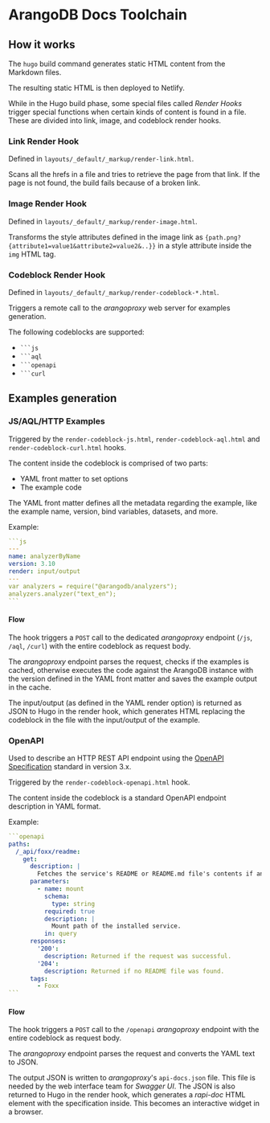 # ArangoDB Docs Toolchain

## How it works

The `hugo` build command generates static HTML content from the Markdown files.

The resulting static HTML is then deployed to Netlify.

While in the Hugo build phase, some special files called _Render Hooks_ trigger
special functions when certain kinds of content is found in a file.
These are divided into link, image, and codeblock render hooks.

### Link Render Hook

Defined in `layouts/_default/_markup/render-link.html`.

Scans all the hrefs in a file and tries to retrieve the page from that link.
If the page is not found, the build fails because of a broken link.

### Image Render Hook

Defined in `layouts/_default/_markup/render-image.html`.

Transforms the style attributes defined in the image link as
`{path.png?{attribute1=value1&attribute2=value2&..}}` in a style attribute
inside the `img` HTML tag.

### Codeblock Render Hook

Defined in `layouts/_default/_markup/render-codeblock-*.html`.

Triggers a remote call to the _arangoproxy_ web server for examples generation.

The following codeblocks are supported:

- `` ```js ``
- `` ```aql ``
- `` ```openapi ``
- `` ```curl ``

## Examples generation

### JS/AQL/HTTP Examples

Triggered by the `render-codeblock-js.html`, `render-codeblock-aql.html` and
`render-codeblock-curl.html` hooks.

The content inside the codeblock is comprised of two parts:

- YAML front matter to set options
- The example code

The YAML front matter defines all the metadata regarding the example, like the
example name, version, bind variables, datasets, and more.

Example:

````yaml
```js
---
name: analyzerByName
version: 3.10
render: input/output
---
var analyzers = require("@arangodb/analyzers");
analyzers.analyzer("text_en");
```
````

#### Flow

The hook triggers a `POST` call to the dedicated _arangoproxy_ endpoint
(`/js`, `/aql`, `/curl`) with the entire codeblock as request body.

The _arangoproxy_ endpoint parses the request, checks if the examples is cached,
otherwise executes the code against the ArangoDB instance with the version
defined in the YAML front matter and saves the example output in the cache.

The input/output (as defined in the YAML render option) is returned as JSON to
Hugo in the render hook, which generates HTML replacing the codeblock in the
file with the input/output of the example.

### OpenAPI

Used to describe an HTTP REST API endpoint using the
[OpenAPI Specification](https://spec.openapis.org/oas/latest.html) standard in
version 3.x.

Triggered by the `render-codeblock-openapi.html` hook.

The content inside the codeblock is a standard OpenAPI endpoint description in
YAML format.

Example:

````yaml
```openapi
paths:
  /_api/foxx/readme:
    get:
      description: |
        Fetches the service's README or README.md file's contents if any.
      parameters:
        - name: mount
          schema:
            type: string
          required: true
          description: |
            Mount path of the installed service.
          in: query
      responses:
        '200':
          description: Returned if the request was successful.
        '204':
          description: Returned if no README file was found.
      tags:
        - Foxx
```
````

#### Flow

The hook triggers a `POST` call to the `/openapi` _arangoproxy_ endpoint with
the entire codeblock as request body.

The _arangoproxy_ endpoint parses the request and converts the YAML text to JSON.

The output JSON is written to _arangoproxy_'s `api-docs.json` file. This file is
needed by the web interface team for _Swagger UI_. The JSON is also returned to
Hugo in the render hook, which generates a _rapi-doc_ HTML element with the
specification inside. This becomes an interactive widget in a browser.
